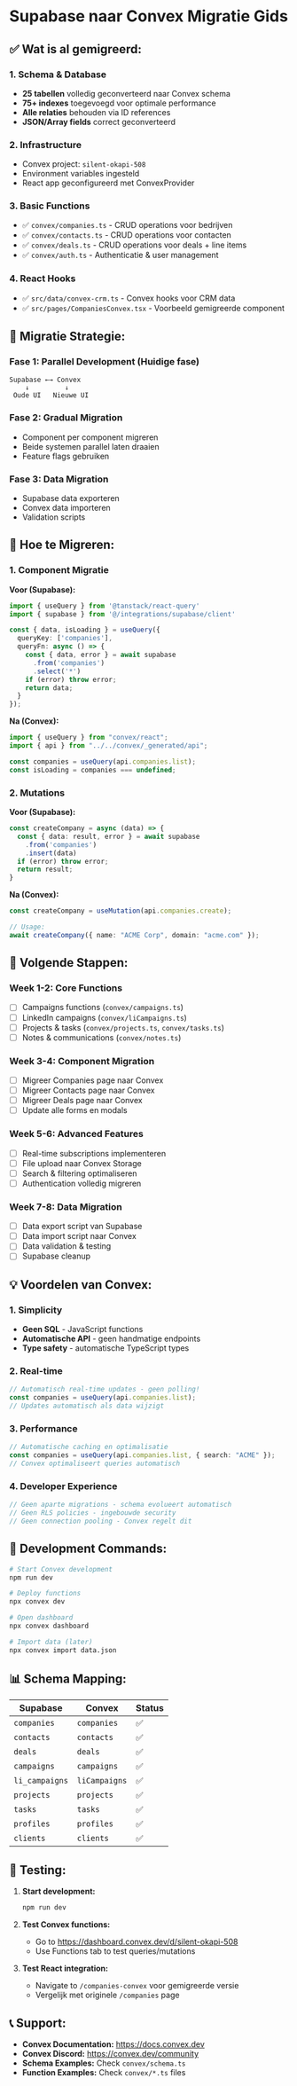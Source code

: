 # Supabase naar Convex Migratie Gids

## ✅ Wat is al gemigreerd:

### 1. **Schema & Database**
- **25 tabellen** volledig geconverteerd naar Convex schema
- **75+ indexes** toegevoegd voor optimale performance  
- **Alle relaties** behouden via ID references
- **JSON/Array fields** correct geconverteerd

### 2. **Infrastructure**
- Convex project: `silent-okapi-508` 
- Environment variables ingesteld
- React app geconfigureerd met ConvexProvider

### 3. **Basic Functions**
- ✅ `convex/companies.ts` - CRUD operations voor bedrijven
- ✅ `convex/contacts.ts` - CRUD operations voor contacten  
- ✅ `convex/deals.ts` - CRUD operations voor deals + line items
- ✅ `convex/auth.ts` - Authenticatie & user management

### 4. **React Hooks**
- ✅ `src/data/convex-crm.ts` - Convex hooks voor CRM data
- ✅ `src/pages/CompaniesConvex.tsx` - Voorbeeld gemigreerde component

## 🔄 Migratie Strategie:

### **Fase 1: Parallel Development (Huidige fase)**
```
Supabase ←→ Convex
    ↓         ↓
 Oude UI   Nieuwe UI
```

### **Fase 2: Gradual Migration**
- Component per component migreren
- Beide systemen parallel laten draaien
- Feature flags gebruiken

### **Fase 3: Data Migration**
- Supabase data exporteren
- Convex data importeren
- Validation scripts

## 📝 Hoe te Migreren:

### **1. Component Migratie**

**Voor (Supabase):**
```typescript
import { useQuery } from '@tanstack/react-query'
import { supabase } from '@/integrations/supabase/client'

const { data, isLoading } = useQuery({
  queryKey: ['companies'],
  queryFn: async () => {
    const { data, error } = await supabase
      .from('companies')
      .select('*')
    if (error) throw error;
    return data;
  }
});
```

**Na (Convex):**
```typescript
import { useQuery } from "convex/react";
import { api } from "../../convex/_generated/api";

const companies = useQuery(api.companies.list);
const isLoading = companies === undefined;
```

### **2. Mutations**

**Voor (Supabase):**
```typescript
const createCompany = async (data) => {
  const { data: result, error } = await supabase
    .from('companies')
    .insert(data)
  if (error) throw error;
  return result;
}
```

**Na (Convex):**
```typescript
const createCompany = useMutation(api.companies.create);

// Usage:
await createCompany({ name: "ACME Corp", domain: "acme.com" });
```

## 🚀 Volgende Stappen:

### **Week 1-2: Core Functions**
- [ ] Campaigns functions (`convex/campaigns.ts`)
- [ ] LinkedIn campaigns (`convex/liCampaigns.ts`) 
- [ ] Projects & tasks (`convex/projects.ts`, `convex/tasks.ts`)
- [ ] Notes & communications (`convex/notes.ts`)

### **Week 3-4: Component Migration**
- [ ] Migreer Companies page naar Convex
- [ ] Migreer Contacts page naar Convex
- [ ] Migreer Deals page naar Convex
- [ ] Update alle forms en modals

### **Week 5-6: Advanced Features**
- [ ] Real-time subscriptions implementeren
- [ ] File upload naar Convex Storage
- [ ] Search & filtering optimaliseren
- [ ] Authentication volledig migreren

### **Week 7-8: Data Migration**
- [ ] Data export script van Supabase
- [ ] Data import script naar Convex
- [ ] Data validation & testing
- [ ] Supabase cleanup

## 💡 Voordelen van Convex:

### **1. Simplicity**
- **Geen SQL** - JavaScript functions
- **Automatische API** - geen handmatige endpoints
- **Type safety** - automatische TypeScript types

### **2. Real-time**
```typescript
// Automatisch real-time updates - geen polling!
const companies = useQuery(api.companies.list);
// Updates automatisch als data wijzigt
```

### **3. Performance**
```typescript
// Automatische caching en optimalisatie
const companies = useQuery(api.companies.list, { search: "ACME" });
// Convex optimaliseert queries automatisch
```

### **4. Developer Experience**
```typescript
// Geen aparte migrations - schema evolueert automatisch
// Geen RLS policies - ingebouwde security
// Geen connection pooling - Convex regelt dit
```

## 🔧 Development Commands:

```bash
# Start Convex development
npm run dev

# Deploy functions
npx convex dev

# Open dashboard  
npx convex dashboard

# Import data (later)
npx convex import data.json
```

## 📊 Schema Mapping:

| Supabase | Convex | Status |
|----------|---------|---------|
| `companies` | `companies` | ✅ |
| `contacts` | `contacts` | ✅ |
| `deals` | `deals` | ✅ |
| `campaigns` | `campaigns` | ✅ |
| `li_campaigns` | `liCampaigns` | ✅ |
| `projects` | `projects` | ✅ |
| `tasks` | `tasks` | ✅ |
| `profiles` | `profiles` | ✅ |
| `clients` | `clients` | ✅ |

## 🧪 Testing:

1. **Start development:**
   ```bash
   npm run dev
   ```

2. **Test Convex functions:**
   - Go to https://dashboard.convex.dev/d/silent-okapi-508
   - Use Functions tab to test queries/mutations

3. **Test React integration:**
   - Navigate to `/companies-convex` voor gemigreerde versie
   - Vergelijk met originele `/companies` page

## 📞 Support:

- **Convex Documentation:** https://docs.convex.dev
- **Convex Discord:** https://convex.dev/community  
- **Schema Examples:** Check `convex/schema.ts`
- **Function Examples:** Check `convex/*.ts` files